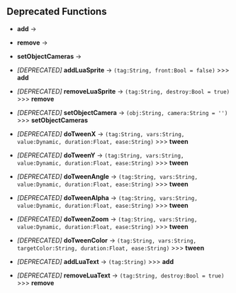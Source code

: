 ## Deprecated Functions

- **add** -> 
- **remove** -> 
- **setObjectCameras** ->

- *[DEPRECATED]* **addLuaSprite** -> `(tag:String, front:Bool = false)` >>> **add**
- *[DEPRECATED]* **removeLuaSprite** -> `(tag:String, destroy:Bool = true)` >>> **remove**
- *[DEPRECATED]* **setObjectCamera** -> `(obj:String, camera:String = '')` >>> **setObjectCameras**

- *[DEPRECATED]* **doTweenX** -> `(tag:String, vars:String, value:Dynamic, duration:Float, ease:String)` >>> **tween**
- *[DEPRECATED]* **doTweenY** -> `(tag:String, vars:String, value:Dynamic, duration:Float, ease:String)` >>> **tween**
- *[DEPRECATED]* **doTweenAngle** -> `(tag:String, vars:String, value:Dynamic, duration:Float, ease:String)` >>> **tween**
- *[DEPRECATED]* **doTweenAlpha** -> `(tag:String, vars:String, value:Dynamic, duration:Float, ease:String)` >>> **tween**
- *[DEPRECATED]* **doTweenZoom** -> `(tag:String, vars:String, value:Dynamic, duration:Float, ease:String)` >>> **tween**
- *[DEPRECATED]* **doTweenColor** -> `(tag:String, vars:String, targetColor:String, duration:Float, ease:String)` >>> **tween**

- *[DEPRECATED]* **addLuaText** -> `(tag:String)` >>> **add**
- *[DEPRECATED]* **removeLuaText** -> `(tag:String, destroy:Bool = true)` >>> **remove**